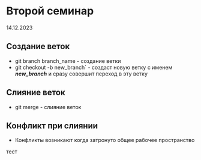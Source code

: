 # Второй семинар
14.12.2023
## Создание веток
* git branch branch_name - создание ветки
* git checkout -b new_branch` - создаст новую ветку с именем ***new_branch*** и сразу совершит переход в эту ветку
## Слияние веток
* git merge - слияние веток

## Конфликт при слиянии
* Конфликты возникают когда затронуто общее рабочее пространство

тест